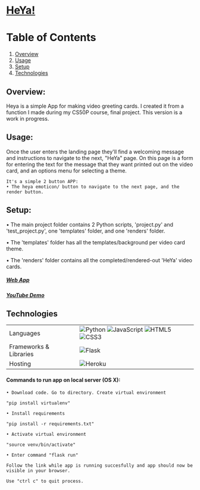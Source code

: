 <p align="center">
  <a href="https://heya.herokuapp.com/" target="_blank">
    <h1>HeYa!</h1>
  </a>
</p>

# Table of Contents
1. [Overview](#overview)
2. [Usage](#usage)
3. [Setup](#setup)
4. [Technologies](#technology)



## Overview: 
Heya is a simple App for making video greeting cards. I created it from a function I made during my CS50P course, final project. This version is a work in progress.

## Usage:
<p>Once the user enters the landing page they'll find a welcoming message and instructions to navigate to the next, "HeYa" page. On this page is a form for entering the text for the message that they want printed out on the video card, and an options menu for selecting a theme.
</p>

    It's a simple 2 button APP:
    • The heya emoticon/ button to navigate to the next page, and the render button.

## Setup:
<p>
    • The main project folder contains 2 Python scripts, 'project.py' and 'test_project.py', one 'templates' folder, and one 'renders' folder.
</p>    
<p>
    • The 'templates' folder has all the templates/background per video card theme.
</p>
<p>
    • The 'renders' folder contains all the completed/rendered-out 'HeYa' video cards.
</p> 

<a href= "https://heya.herokuapp.com"><h5>Web App</h5></a>

<a href= "https://youtu.be/5IpgcbLYTug"><h5>YouTube Demo</h5></a>

    
## Technologies <a name="technology"></a>
<table>
  <tr>
    <td>Languages</td>
    <td> <img alt="Python" src="https://img.shields.io/pypi/pyversions/html?style=for-the-badge&logo=python&logoColor=white"/> <img alt="JavaScript" src="https://img.shields.io/badge/javascript%20-%23323330.svg?&style=for-the-badge&logo=javascript&logoColor=%23F7DF1E"/> <img alt="HTML5" src="https://img.shields.io/badge/html5%20-%23E34F26.svg?&style=for-the-badge&logo=html5&logoColor=white"/> <img alt="CSS3" src="https://img.shields.io/badge/css3%20-%231572B6.svg?&style=for-the-badge&logo=css3&logoColor=white"/></td>
  </tr>
  <tr>
    <td>Frameworks & Libraries</td>
    <td><img alt="Flask" src="https://img.shields.io/badge/flask%20-%2320232a.svg?&style=for-the-badge&logo=flask&logoColor=%white"/></td>
  </tr>
  <tr>
    <td>Hosting</td>
    <td><img alt="Heroku" src="https://img.shields.io/badge/heroku%20-%c9c3e6.svg?&style=for-the-badge&logo=heroku&logoColor=white"/>
    </td>
  </tr>
</table>

<h4>Commands to run app on local server (OS X):</h4>

    • Download code. Go to directory. Create virtual environment
    
    "pip install virtualenv"
    
    • Install requirements
    
    "pip install -r requirements.txt"
    
    • Activate virtual environment
    
    "source venv/bin/activate"
    
    • Enter command "flask run"
    
    Follow the link while app is running succesfully and app should now be visible in your browser.
    
    Use "ctrl c" to quit process.
